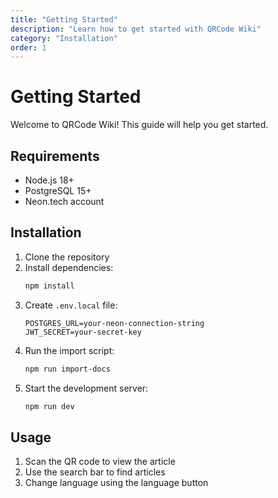 ```yaml
---
title: "Getting Started"
description: "Learn how to get started with QRCode Wiki"
category: "Installation"
order: 1
---
```


# Getting Started

Welcome to QRCode Wiki! This guide will help you get started.

## Requirements

- Node.js 18+
- PostgreSQL 15+
- Neon.tech account

## Installation

1. Clone the repository
2. Install dependencies:
   ```bash
   npm install
   ```
3. Create `.env.local` file:
   ```
   POSTGRES_URL=your-neon-connection-string
   JWT_SECRET=your-secret-key
   ```
4. Run the import script:
   ```bash
   npm run import-docs
   ```
5. Start the development server:
   ```bash
   npm run dev
   ```

## Usage

1. Scan the QR code to view the article
2. Use the search bar to find articles
3. Change language using the language button 